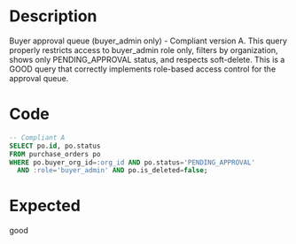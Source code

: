 # Description

Buyer approval queue (buyer_admin only) - Compliant version A.
This query properly restricts access to buyer_admin role only, filters by organization, shows only PENDING_APPROVAL status, and respects soft-delete.
This is a GOOD query that correctly implements role-based access control for the approval queue.

# Code

```sql
-- Compliant A
SELECT po.id, po.status
FROM purchase_orders po
WHERE po.buyer_org_id=:org_id AND po.status='PENDING_APPROVAL'
  AND :role='buyer_admin' AND po.is_deleted=false;
```

# Expected

good